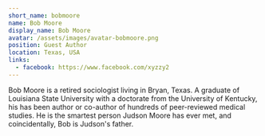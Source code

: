 ```yaml
---
short_name: bobmoore
name: Bob Moore
display_name: Bob Moore
avatar: /assets/images/avatar-bobmoore.png
position: Guest Author
location: Texas, USA
links: 
  - facebook: https://www.facebook.com/xyzzy2
---
```

Bob Moore is a retired sociologist living in Bryan, Texas. A graduate of Louisiana State University with a doctorate from the University of Kentucky, his has been author or co-author of hundreds of peer-reviewed medical studies. He is the smartest person Judson Moore has ever met, and coincidentally, Bob is Judson's father.